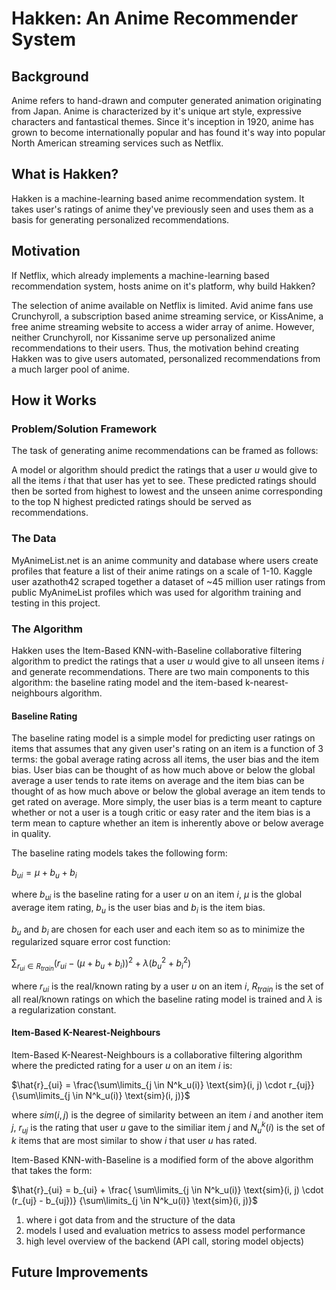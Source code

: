 # Hakken: An Anime Recommender System

## Background

Anime refers to hand-drawn and computer generated animation originating from Japan. Anime is characterized by it's unique art style, expressive characters and fantastical themes. Since it's inception in 1920, anime has grown to become internationally popular and has found it's way into popular North American streaming services such as Netflix. 

## What is Hakken?

Hakken is a machine-learning based anime recommendation system. It takes user's ratings of anime they've previously seen and uses them as a basis for generating personalized recommendations.

## Motivation

If Netflix, which already implements a machine-learning based recommendation system, hosts anime on it's platform, why build Hakken? 

The selection of anime available on Netflix is limited. Avid anime fans use Crunchyroll, a subscription based anime streaming service, or KissAnime, a free anime streaming website to access a wider array of anime. However, neither Crunchyroll, nor Kissanime serve up personalized anime recommendations to their users. Thus, the motivation behind creating Hakken was to give users automated, personalized recommendations from a much larger pool of anime.  

## How it Works

### Problem/Solution Framework

The task of generating anime recommendations can be framed as follows: 

A model or algorithm should predict the ratings that a user $u$ would give to all the items $i$ that that user has yet to see. These predicted ratings should then be sorted from highest to lowest and the unseen anime corresponding to the top N highest predicted ratings should be served as recommendations. 

### The Data

MyAnimeList.net is an anime community and database where users create profiles that feature a list of their anime ratings on a scale of 1-10. Kaggle user azathoth42 scraped together a dataset of ~45 million user ratings from public MyAnimeList profiles which was used for algorithm training and testing in this project.

### The Algorithm

Hakken uses the Item-Based KNN-with-Baseline collaborative filtering algorithm to predict the ratings that a user $u$ would give to all unseen items $i$ and generate recommendations. There are two main components to this algorithm: the baseline rating model and the item-based k-nearest-neighbours algorithm. 

#### Baseline Rating

The baseline rating model is a simple model for predicting user ratings on items that assumes that any given user's rating on an item is a function of 3 terms: the gobal average rating across all items, the user bias and the item bias. User bias can be thought of as how much above or below the global average a user tends to rate items on average and the item bias can be thought of as how much above or below the global average an item tends to get rated on average. More simply, the user bias is a term meant to capture whether or not a user is a tough critic or easy rater and the item bias is a term mean to capture whether an item is inherently above or below average in quality. 

The baseline rating models takes the following form:

$b_{ui} = \mu + b_u + b_i$

where $b_{ui}$ is the baseline rating for a user $u$ on an item $i$,  $\mu$ is the global average item rating, $b_u$ is the user bias and $b_i$ is the item bias. 

$b_u$ and $b_i$ are chosen for each user and each item so as to minimize the regularized square error cost function: 

$\sum_{r_{ui} \in R_{train}} \left(r_{ui} - (\mu + b_u + b_i)\right)^2 +
\lambda \left(b_u^2 + b_i^2 \right)$

where $r_{ui}$ is the real/known rating by a user $u$ on an item $i$, $R_{train}$ is the set of all real/known ratings on which the baseline rating model is trained and $\lambda$ is a regularization constant. 

#### Item-Based K-Nearest-Neighbours 

Item-Based K-Nearest-Neighbours is a collaborative filtering algorithm where the predicted rating for a user $u$ on an item $i$ is:

$\hat{r}_{ui} = \frac{\sum\limits_{j \in N^k_u(i)} \text{sim}(i, j) \cdot r_{uj}}{\sum\limits_{j \in N^k_u(i)} \text{sim}(i, j)}$

where ${sim}(i, j)$ is the degree of similarity between an item $i$ and another item $j$, $r_{uj}$ is the rating that user $u$ gave to the similiar item $j$ and $N^k_u(i)$ is the set of $k$ items that are most similar to show $i$ that user $u$ has rated.

Item-Based KNN-with-Baseline is a modified form of the above algorithm that takes the form: 

$\hat{r}_{ui} = b_{ui} + \frac{ \sum\limits_{j \in N^k_u(i)}
\text{sim}(i, j) \cdot (r_{uj} - b_{uj})} {\sum\limits_{j \in
N^k_u(i)} \text{sim}(i, j)}$


1. where i got data from and the structure of the data
2. models I used and evaluation metrics to assess model performance 
3. high level overview of the backend (API call, storing model objects)

## Future Improvements 
